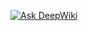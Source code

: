 [![Ask DeepWiki](https://deepwiki.com/badge.svg)](https://deepwiki.com/WikiAr/Wikidata2-Modules-arwiki)